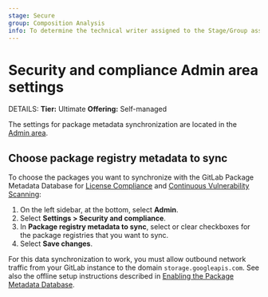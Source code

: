 ```yaml
---
stage: Secure
group: Composition Analysis
info: To determine the technical writer assigned to the Stage/Group associated with this page, see https://handbook.gitlab.com/handbook/product/ux/technical-writing/#assignments
---
```


# Security and compliance Admin area settings

DETAILS:
**Tier:** Ultimate
**Offering:** Self-managed

The settings for package metadata synchronization are located in the [Admin area](index.md).

## Choose package registry metadata to sync

To choose the packages you want to synchronize with the GitLab Package Metadata Database for [License Compliance](../../user/compliance/license_scanning_of_cyclonedx_files/index.md) and [Continuous Vulnerability Scanning](../../user/application_security/continuous_vulnerability_scanning/index.md):

1. On the left sidebar, at the bottom, select **Admin**.
1. Select **Settings > Security and compliance**.
1. In **Package registry metadata to sync**, select or clear checkboxes for the
   package registries that you want to sync.
1. Select **Save changes**.

For this data synchronization to work, you must allow outbound network traffic from your GitLab instance to the domain `storage.googleapis.com`. See also the offline setup instructions described in [Enabling the Package Metadata Database](../../topics/offline/quick_start_guide.md#enabling-the-package-metadata-database).
